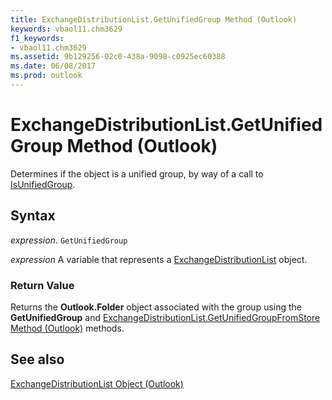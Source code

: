 ```yaml
---
title: ExchangeDistributionList.GetUnifiedGroup Method (Outlook)
keywords: vbaol11.chm3629
f1_keywords:
- vbaol11.chm3629
ms.assetid: 9b129256-02c0-438a-9098-c0925ec60388
ms.date: 06/08/2017
ms.prod: outlook
---
```



# ExchangeDistributionList.GetUnifiedGroup Method (Outlook)

Determines if the object is a unified group, by way of a call to [IsUnifiedGroup](Outlook.exchangedistributionlist.isunifiedgroup.md). 


## Syntax

 _expression_. `GetUnifiedGroup`

 _expression_ A variable that represents a [ExchangeDistributionList](./Outlook.ExchangeDistributionList.md) object.


### Return Value

Returns the  **Outlook.Folder** object associated with the group using the **GetUnifiedGroup** and [ExchangeDistributionList.GetUnifiedGroupFromStore Method (Outlook)](Outlook.exchangedistributionlist.getunifiedgroupfromstore.md) methods.


## See also


[ExchangeDistributionList Object (Outlook)](Outlook.ExchangeDistributionList.md)

